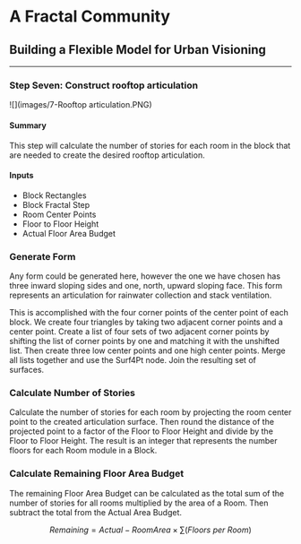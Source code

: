 # A Fractal Community
## Building a Flexible Model for Urban Visioning
---

### Step Seven: Construct rooftop articulation
![](images/7-Rooftop articulation.PNG)
#### Summary
This step will calculate the number of stories for each room in the block that are needed to create the desired rooftop articulation. 

#### Inputs
- Block Rectangles 
- Block Fractal Step
- Room Center Points
- Floor to Floor Height
- Actual Floor Area Budget

### Generate Form
Any form could be generated here, however the one we have chosen has three inward sloping sides and one, north, upward sloping face. This form represents an articulation for rainwater collection and stack ventilation. 

This is accomplished with the four corner points of the center point of each block. We create four triangles by taking two adjacent corner points and a center point. Create a list of four sets of two adjacent corner points by shifting the list of corner points by one and matching it with the unshifted list. Then create three low center points and one high center points. Merge all lists together and use the Surf4Pt node. Join the resulting set of surfaces. 

### Calculate Number of Stories
Calculate the number of stories for each room by projecting the room center point to the created articulation surface. Then round the distance of the projected point to a factor of the Floor to Floor Height and divide by the Floor to Floor Height. The result is an integer that represents the number floors for each Room module in a Block.

### Calculate Remaining Floor Area Budget
The remaining Floor Area Budget can be calculated as the total sum of the number of stories for all rooms multiplied by the area of a Room. Then subtract the total from the Actual Area Budget.

$$
Remaining = Actual - Room Area \times \sum (Floors\ per\ Room)
$$



